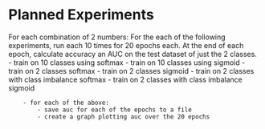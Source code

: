 # Planned Experiments

For each combination of 2 numbers:
	For the each of the following experiments, run each 10 times for 20 epochs each. At the end of each epoch, calculate accuracy an AUC on  the test dataset of just the 2 classes. 
		- train on 10 classes using softmax
		- train on 10 classes using sigmoid
		- train on 2 classes softmax
		- train on 2 classes sigmoid
		- train on 2 classes with class imbalance softmax
		- train on 2 classes with class imbalance sigmoid

		- for each of the above:
			- save auc for each of the epochs to a file
			- create a graph plotting auc over the 20 epochs

